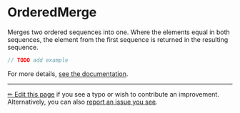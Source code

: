 # OrderedMerge

Merges two ordered sequences into one. Where the elements equal in both
sequences, the element from the first sequence is returned in the resulting
sequence.

```c# --destination-file ../code/Program.cs --region statements --project ../code/TryMoreLinq.csproj
// TODO add example
```

For more details, [see the documentation][doc].

---

[&#x270F; Edit this page][edit] if you see a typo or wish to contribute an
improvement. Alternatively, you can also [report an issue you see][issue].


[edit]: https://github.com/morelinq/try/edit/master/ordered-merge.md
[issue]: https://github.com/morelinq/try/issues/new?title=OrderedMerge
[doc]: https://morelinq.github.io/3.1/ref/api/html/Overload_MoreLinq_MoreEnumerable_OrderedMerge.htm
